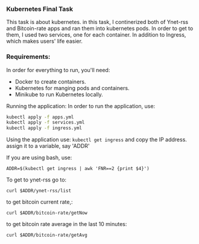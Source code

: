 ### Kubernetes Final Task
This task is about kubernetes. in this task, I continerized both of Ynet-rss and Bitcoin-rate apps and ran them into kubernetes pods.
In order to get to them, I used two services, one for each container.
In addition to Ingress, which makes users' life easier.

### Requirements:
In order for everything to run, you'll need:
- Docker to create containers.
- Kubernetes for manging pods and containers.
- Minikube to run Kubernetes locally.

Running the application:
In order to run the application, use:
```bash
kubectl apply -f apps.yml
kubectl apply -f services.yml
kubectl apply -f ingress.yml
```
Using the application
use:
`kubectl get ingress`
and copy the IP address.
assign it to a variable, say 'ADDR'

If you are using bash, use:

`ADDR=$(kubectl get ingress | awk 'FNR==2 {print $4}')`

To get to ynet-rss go to:

`curl $ADDR/ynet-rss/list`

to get bitcoin current rate,:

`curl $ADDR/bitcoin-rate/getNow`

to get bitcoin rate average in the last 10 minutes:

`curl $ADDR/bitcoin-rate/getAvg`
